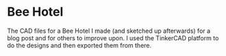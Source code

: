 # Bee Hotel

The CAD files for a Bee Hotel I made (and sketched up afterwards) for a blog post and for others to improve upon. I used the TinkerCAD platform to do the designs and then exported them from there.
